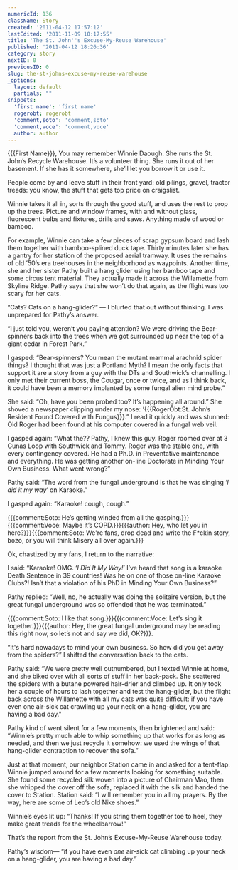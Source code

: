 ```yaml
---
numericId: 136
className: Story
created: '2011-04-12 17:57:12'
lastEdited: '2011-11-09 10:17:55'
title: 'The St. John''s Excuse-My-Reuse Warehouse'
published: '2011-04-12 18:26:36'
category: story
nextID: 0
previousID: 0
slug: the-st-johns-excuse-my-reuse-warehouse
_options:
  layout: default
  partials: ""
snippets:
  'first name': 'first name'
  rogerobt: rogerobt
  'comment,soto': 'comment,soto'
  'comment,voce': 'comment,voce'
  author: author
---
```

{{{First Name}}}, You may remember Winnie Daough. She runs the St. John’s Recycle Warehouse. It’s a volunteer thing. She runs it out of her basement. If she has it somewhere, she’ll let you borrow it or use it.

People come by and leave stuff in their front yard: old pilings, gravel, tractor treads: you know, the stuff that gets top price on craigslist.

Winnie takes it all in, sorts through the good stuff, and uses the rest to prop up the trees. Picture and window frames, with and without glass, fluorescent bulbs and fixtures, drills and saws. Anything made of wood or bamboo.

For example, Winnie can take a few pieces of scrap gypsum board and lash them together with bamboo-splined duck tape. Thirty minutes later she has a gantry for her station of the proposed aerial tramway. It uses the remains of old ’50’s era treehouses in the neighborhood as waypoints. Another time, she and her sister Pathy built a hang glider using her bamboo tape and some circus tent material. They actually made it across the Willamette from Skyline Ridge. Pathy says that she won’t do that again, as the flight was too scary for her cats.

“Cats? Cats on a hang-glider?” — I blurted that out without thinking. I was unprepared for Pathy’s answer.

“I just told you, weren’t you paying attention? We were driving the Bear-spinners back into the trees when we got surrounded up near the top of a giant cedar in Forest Park.”

I gasped: “Bear-spinners? You mean the mutant mammal arachnid spider things? I thought that was just a Portland Myth? I mean the only facts that support it are a story from a guy with the DTs and Southwick’s channelling. I only met their current boss, the Cougar, once or twice, and as I think back, it could have been a memory implanted by some fungal alien mind probe.”

She said: “Oh, have you been probed too? It’s happening all around.” She shoved a newspaper clipping under my nose: ‘{{{RogerObt:St. John’s Resident Found Covered with Fungus}}}.” I read it quickly and was stunned: Old Roger had been found at his computer covered in a fungal web veil.

I gasped again: “What the?? Pathy, I knew this guy. Roger roomed over at 3 Gunas Loop with Southwick and Tommy. Roger was the stable one, with every contingency covered. He had a Ph.D. in Preventative maintenance and everything. He was getting another on-line Doctorate in Minding Your Own Business. What went wrong?”

Pathy said: “The word from the fungal underground is that he was singing ‘_I did it my way_’ on Karaoke.”

I gasped again: “Karaoke! cough, cough.”

{{{comment:Soto: He’s getting winded from all the gasping.}}}{{{comment:Voce: Maybe it’s COPD.}}}{{{author: Hey, who let you in here?}}}{{{comment:Soto: We're fans, drop dead and write the F*ckin story, bozo, or you will think Misery all over again.}}}

Ok, chastized by my fans, I return to the narrative:

I said: “Karaoke! OMG. ‘_I Did It My Way!_’ I’ve heard that song is a karaoke Death Sentence in 39 countries! Was he on one of those on-line Karaoke Clubs?! Isn’t that a violation of his PhD in Minding Your Own Business?”

Pathy replied: “Well, no, he actually was doing the solitaire version, but the great fungal underground was so offended that he was terminated.”

{{{comment:Soto: I like that song.}}}{{{comment:Voce: Let’s sing it together.}}}{{{author: Hey, the great fungal underground may be reading this right now, so let’s not and say we did, OK?}}}.

“It's hard nowadays to mind your own business. So how did you get away from the spiders?” I shifted the conversation back to the cats.

Pathy said: “We were pretty well outnumbered, but I texted Winnie at home, and she biked over with all sorts of stuff in her back-pack. She scattered the spiders with a butane powered hair-drier and climbed up. It only took her a couple of hours to lash together and test the hang-glider, but the flight back across the Willamette with all my cats was quite difficult: if you have even one air-sick cat crawling up your neck on a hang-glider, you are having a bad day."

Pathy kind of went silent for a few moments, then brightened and said: “Winnie’s pretty much able to whip something up that works for as long as needed, and then we just recycle it somehow: we used the wings of that hang-glider contraption to recover the sofa.”

Just at that moment, our neighbor Station came in and asked for a tent-flap. Winnie jumped around for a few moments looking for something suitable. She found some recycled silk woven into a picture of Chairman Mao, then she whipped the cover off the sofa, replaced it with the silk and handed the cover to Station. Station said: “I will remember you in all my prayers. By the way, here are some of Leo’s old Nike shoes.”

Winnie’s eyes lit up: “Thanks! If you string them together toe to heel, they make great treads for the wheelbarrow!”

That’s the report from the St. John’s Excuse-My-Reuse Warehouse today.

Pathy’s wisdom— “if you have even _one_ air-sick cat climbing up your neck on a hang-glider, you are having a bad day.”

